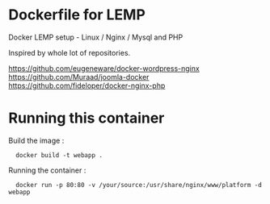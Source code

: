 Dockerfile for LEMP
===================

Docker LEMP setup - Linux / Nginx / Mysql and PHP

Inspired by whole lot of repositories. 

https://github.com/eugeneware/docker-wordpress-nginx
https://github.com/Muraad/joomla-docker
https://github.com/fideloper/docker-nginx-php


Running this container
======================

Build the image :

~~~
  docker build -t webapp .
~~~

  
Running the container :

~~~
  docker run -p 80:80 -v /your/source:/usr/share/nginx/www/platform -d webapp
~~~
